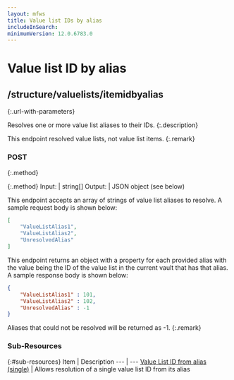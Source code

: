```yaml
---
layout: mfws
title: Value list IDs by alias
includeInSearch: 
minimumVersion: 12.0.6783.0
---
```


# Value list ID by alias

## /structure/valuelists/itemidbyalias
{:.url-with-parameters}

Resolves one or more value list aliases to their IDs.
{:.description}

This endpoint resolved value lists, not value list items.
{:.remark}

### POST
{:.method}

{:.method}
Input: | string[]
Output: | JSON object (see below)

This endpoint accepts an array of strings of value list aliases to resolve.  A sample request body is shown below:

```json
[
	"ValueListAlias1",
	"ValueListAlias2",
	"UnresolvedAlias"
]
```

This endpoint returns an object with a property for each provided alias with the value being the ID of the value list in the current vault that has that alias.  A sample response body is shown below:

```json
{
	"ValueListAlias1" : 101,
	"ValueListAlias2" : 102,
	"UnresolvedAlias" : -1
}
```

Aliases that could not be resolved will be returned as -1.
{:.remark}

### Sub-Resources

{:#sub-resources}
Item | Description
--- | ---
[Value List ID from alias (single)](alias/) | Allows resolution of a single value list ID from its alias